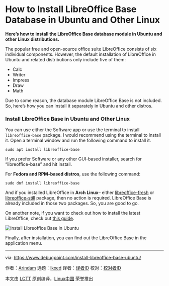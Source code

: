 [#]: subject: "How to Install LibreOffice Base Database in Ubuntu and Other Linux"
[#]: via: "https://www.debugpoint.com/install-libreoffice-base-ubuntu/"
[#]: author: "Arindam https://www.debugpoint.com/author/admin1/"
[#]: collector: "lkxed"
[#]: translator: "geekpi"
[#]: reviewer: " "
[#]: publisher: " "
[#]: url: " "

How to Install LibreOffice Base Database in Ubuntu and Other Linux
======

**Here’s how to install the LibreOffice Base database module in Ubuntu and other Linux distributions.**

The popular free and open-source office suite LibreOffice consists of six individual components. However, the default installation of LibreOffice in Ubuntu and related distributions only include five of them:

- Calc
- Writer
- Impress
- Draw
- Math

Due to some reason, the database module LibreOffice Base is not included. So, here’s how you can install it separately in Ubuntu and other distros.

### Install LibreOffice Base in Ubuntu and Other Linux

You can use either the Software app or use the terminal to install `libreoffice-base` package. I would recommend using the terminal to install it. Open a terminal window and run the following command to install it.

```
sudo apt install libreoffice-base
```

If you prefer Software or any other GUI-based installer, search for “libreoffice-base” and hit install.

For **Fedora and RPM-based distros**, use the following command:

```
sudo dnf install libreoffice-base
```

And if you installed LibreOffice in **Arch Linux**– either [libreoffice-fresh][1] or [libreoffice-still][2] package, then no action is required. LibreOffice Base is already included in those two packages. So, you are good to go.

On another note, if you want to check out how to install the latest LibreOffice, check out [this guide][3].

![Install Libreoffice Base in Ubuntu][4]

Finally, after installation, you can find out the LibreOffice Base in the application menu.

--------------------------------------------------------------------------------

via: https://www.debugpoint.com/install-libreoffice-base-ubuntu/

作者：[Arindam][a]
选题：[lkxed][b]
译者：[译者ID](https://github.com/译者ID)
校对：[校对者ID](https://github.com/校对者ID)

本文由 [LCTT](https://github.com/LCTT/TranslateProject) 原创编译，[Linux中国](https://linux.cn/) 荣誉推出

[a]: https://www.debugpoint.com/author/admin1/
[b]: https://github.com/lkxed
[1]: https://archlinux.org/packages/extra/x86_64/libreoffice-fresh/
[2]: https://archlinux.org/packages/extra/x86_64/libreoffice-still/
[3]: https://www.debugpoint.com/install-latest-libreoffice-ubuntu-linux/
[4]: https://www.debugpoint.com/wp-content/uploads/2022/11/Install-Libreoffice-Base-in-Ubuntu.jpg
